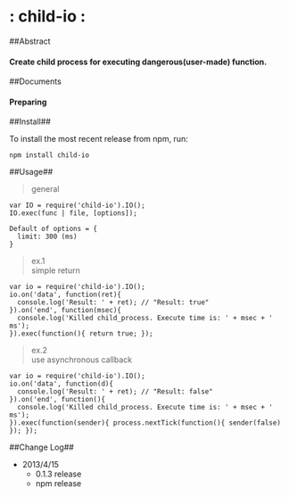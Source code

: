 : child-io :
=

##Abstract
#### Create child process for executing dangerous(user-made) function.

##Documents
#### Preparing

##Install##

To install the most recent release from npm, run:

	npm install child-io

##Usage##

> general  
	
	var IO = require('child-io').IO();
	IO.exec(func | file, [options]);
  
	Default of options = {
	  limit: 300 (ms)
	}

> ex.1  
  simple return

	var io = require('child-io').IO();
	io.on('data', function(ret){
	  console.log('Result: ' + ret); // "Result: true"
	}).on('end', function(msec){
	  console.log('Killed child_process. Execute time is: ' + msec + ' ms');
	}).exec(function(){ return true; });

> ex.2  
  use asynchronous callback 
  
	var io = require('child-io').IO();
	io.on('data', function(d){
	  console.log('Result: ' + ret); // "Result: false"
	}).on('end', function(){
	  console.log('Killed child_process. Execute time is: ' + msec + ' ms');
	}).exec(function(sender){ process.nextTick(function(){ sender(false) }); });
	

##Change Log##

* 2013/4/15
	+ 0.1.3 release  
	+ npm release  
